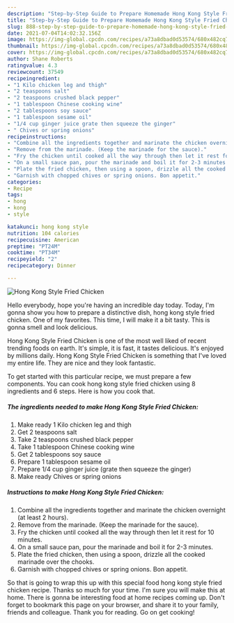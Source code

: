 ```yaml
---
description: "Step-by-Step Guide to Prepare Homemade Hong Kong Style Fried Chicken"
title: "Step-by-Step Guide to Prepare Homemade Hong Kong Style Fried Chicken"
slug: 888-step-by-step-guide-to-prepare-homemade-hong-kong-style-fried-chicken
date: 2021-07-04T14:02:32.156Z
image: https://img-global.cpcdn.com/recipes/a73a8dbad0d53574/680x482cq70/hong-kong-style-fried-chicken-recipe-main-photo.jpg
thumbnail: https://img-global.cpcdn.com/recipes/a73a8dbad0d53574/680x482cq70/hong-kong-style-fried-chicken-recipe-main-photo.jpg
cover: https://img-global.cpcdn.com/recipes/a73a8dbad0d53574/680x482cq70/hong-kong-style-fried-chicken-recipe-main-photo.jpg
author: Shane Roberts
ratingvalue: 4.3
reviewcount: 37549
recipeingredient:
- "1 Kilo chicken leg and thigh"
- "2 teaspoons salt"
- "2 teaspoons crushed black pepper"
- "1 tablespoon Chinese cooking wine"
- "2 tablespoons soy sauce"
- "1 tablespoon sesame oil"
- "1/4 cup ginger juice grate then squeeze the ginger"
- " Chives or spring onions"
recipeinstructions:
- "Combine all the ingredients together and marinate the chicken overnight (at least 2 hours)."
- "Remove from the marinade. (Keep the marinade for the sauce)."
- "Fry the chicken until cooked all the way through then let it rest for 10 minutes."
- "On a small sauce pan, pour the marinade and boil it for 2-3 minutes."
- "Plate the fried chicken, then using a spoon, drizzle all the cooked marinade over the chooks."
- "Garnish with chopped chives or spring onions. Bon appetit."
categories:
- Recipe
tags:
- hong
- kong
- style

katakunci: hong kong style 
nutrition: 104 calories
recipecuisine: American
preptime: "PT24M"
cooktime: "PT34M"
recipeyield: "2"
recipecategory: Dinner

---
```



![Hong Kong Style Fried Chicken](https://img-global.cpcdn.com/recipes/a73a8dbad0d53574/680x482cq70/hong-kong-style-fried-chicken-recipe-main-photo.jpg)

Hello everybody, hope you're having an incredible day today. Today, I'm gonna show you how to prepare a distinctive dish, hong kong style fried chicken. One of my favorites. This time, I will make it a bit tasty. This is gonna smell and look delicious.

Hong Kong Style Fried Chicken is one of the most well liked of recent trending foods on earth. It's simple, it is fast, it tastes delicious. It's enjoyed by millions daily. Hong Kong Style Fried Chicken is something that I've loved my entire life. They are nice and they look fantastic.




To get started with this particular recipe, we must prepare a few components. You can cook hong kong style fried chicken using 8 ingredients and 6 steps. Here is how you cook that.

<!--inarticleads1-->

##### The ingredients needed to make Hong Kong Style Fried Chicken:

1. Make ready 1 Kilo chicken leg and thigh
1. Get 2 teaspoons salt
1. Take 2 teaspoons crushed black pepper
1. Take 1 tablespoon Chinese cooking wine
1. Get 2 tablespoons soy sauce
1. Prepare 1 tablespoon sesame oil
1. Prepare 1/4 cup ginger juice (grate then squeeze the ginger)
1. Make ready  Chives or spring onions




<!--inarticleads2-->

##### Instructions to make Hong Kong Style Fried Chicken:

1. Combine all the ingredients together and marinate the chicken overnight (at least 2 hours).
1. Remove from the marinade. (Keep the marinade for the sauce).
1. Fry the chicken until cooked all the way through then let it rest for 10 minutes.
1. On a small sauce pan, pour the marinade and boil it for 2-3 minutes.
1. Plate the fried chicken, then using a spoon, drizzle all the cooked marinade over the chooks.
1. Garnish with chopped chives or spring onions. Bon appetit.




So that is going to wrap this up with this special food hong kong style fried chicken recipe. Thanks so much for your time. I'm sure you will make this at home. There is gonna be interesting food at home recipes coming up. Don't forget to bookmark this page on your browser, and share it to your family, friends and colleague. Thank you for reading. Go on get cooking!
